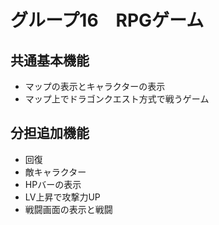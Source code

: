 # グループ16　RPGゲーム

## 共通基本機能
* マップの表示とキャラクターの表示
* マップ上でドラゴンクエスト方式で戦うゲーム

## 分担追加機能
* 回復
* 敵キャラクター
* HPバーの表示
* LV上昇で攻撃力UP
* 戦闘画面の表示と戦闘